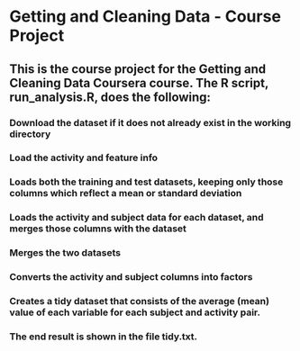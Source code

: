 # Getting and Cleaning Data - Course Project

## This is the course project for the Getting and Cleaning Data Coursera course. The R script, run_analysis.R, does the following:

### Download the dataset if it does not already exist in the working directory
### Load the activity and feature info
### Loads both the training and test datasets, keeping only those columns which reflect a mean or standard deviation
### Loads the activity and subject data for each dataset, and merges those columns with the dataset
### Merges the two datasets
### Converts the activity and subject columns into factors
### Creates a tidy dataset that consists of the average (mean) value of each variable for each subject and activity pair.

### The end result is shown in the file tidy.txt.